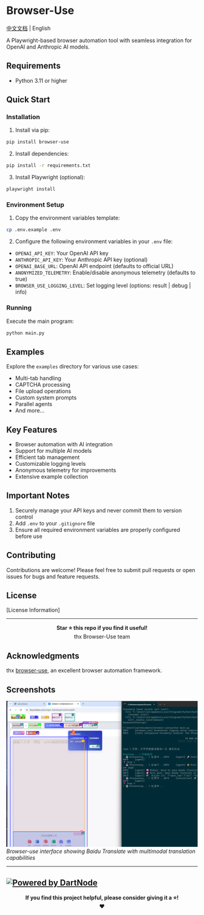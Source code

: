 # Browser-Use

[中文文档](README_cn.md) | English

A Playwright-based browser automation tool with seamless integration for OpenAI and Anthropic AI models.

## Requirements

- Python 3.11 or higher

## Quick Start

### Installation

1. Install via pip:

```bash
pip install browser-use
```

2. Install dependencies:

```bash
pip install -r requirements.txt
```

3. Install Playwright (optional):

```bash
playwright install
```

### Environment Setup

1. Copy the environment variables template:

```bash
cp .env.example .env
```

2. Configure the following environment variables in your `.env` file:

- `OPENAI_API_KEY`: Your OpenAI API key
- `ANTHROPIC_API_KEY`: Your Anthropic API key (optional)
- `OPENAI_BASE_URL`: OpenAI API endpoint (defaults to official URL)
- `ANONYMIZED_TELEMETRY`: Enable/disable anonymous telemetry (defaults to true)
- `BROWSER_USE_LOGGING_LEVEL`: Set logging level (options: result | debug | info)

### Running

Execute the main program:

```bash
python main.py
```

## Examples

Explore the `examples` directory for various use cases:

- Multi-tab handling
- CAPTCHA processing
- File upload operations
- Custom system prompts
- Parallel agents
- And more...

## Key Features

- Browser automation with AI integration
- Support for multiple AI models
- Efficient tab management
- Customizable logging levels
- Anonymous telemetry for improvements
- Extensive example collection

## Important Notes

1. Securely manage your API keys and never commit them to version control
2. Add `.env` to your `.gitignore` file
3. Ensure all required environment variables are properly configured before use

## Contributing

Contributions are welcome! Please feel free to submit pull requests or open issues for bugs and feature requests.

## License

[License Information]

---

<div align="center">
  <b>Star ⭐ this repo if you find it useful!</b><br>
  thx  Browser-Use team
</div>

## Acknowledgments

thx [browser-use](https://github.com/browser-use/browser-use), an excellent browser automation framework.

## Screenshots

![Baidu Translate Interface](assets/ui.png)
*Browser-use interface showing Baidu Translate with multimodal translation capabilities*

---
[![Powered by DartNode](https://dartnode.com/branding/DN-Open-Source-sm.png)](https://dartnode.com "Powered by DartNode - Free VPS for Open Source")
---

<div align="center">
  <b>If you find this project helpful, please consider giving it a ⭐!</b><br>
  ❤️ 
</div>

